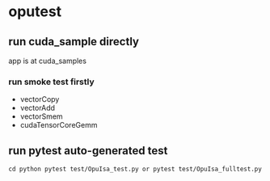 # oputest

## run cuda_sample directly
app is at cuda_samples

### run smoke test firstly
- vectorCopy
- vectorAdd
- vectorSmem
- cudaTensorCoreGemm

## run pytest auto-generated test

`
cd python
pytest test/OpuIsa_test.py
or pytest test/OpuIsa_fulltest.py
`
